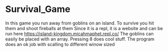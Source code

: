 # Survival_Game
In this game you run away from goblins on an island. 
To survive you hit them and shoot fireballs at them
Since it is a repl, it is a website and can be run
here https://island-kingdom.micahmaphet.repl.co/
The goblins can easily be placed with an array. 
Pressing 8 does cool stuff.
The program does an ok job with scalling to different winow sized
